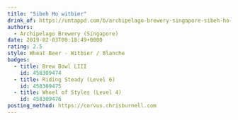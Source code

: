 ```yaml
---
title: "Sibeh Ho witbier"
drink_of: https://untappd.com/b/archipelago-brewery-singapore-sibeh-ho-witbier/2226688
authors:
  - Archipelago Brewery (Singapore)
date: 2019-02-03T09:18:49+0000
rating: 2.5
style: Wheat Beer - Witbier / Blanche
badges:
  - title: Brew Bowl LIII
    id: 458309474
  - title: Riding Steady (Level 6)
    id: 458309475
  - title: Wheel of Styles (Level 4)
    id: 458309476
posting_method: https://corvus.chrisburnell.com
---
```

